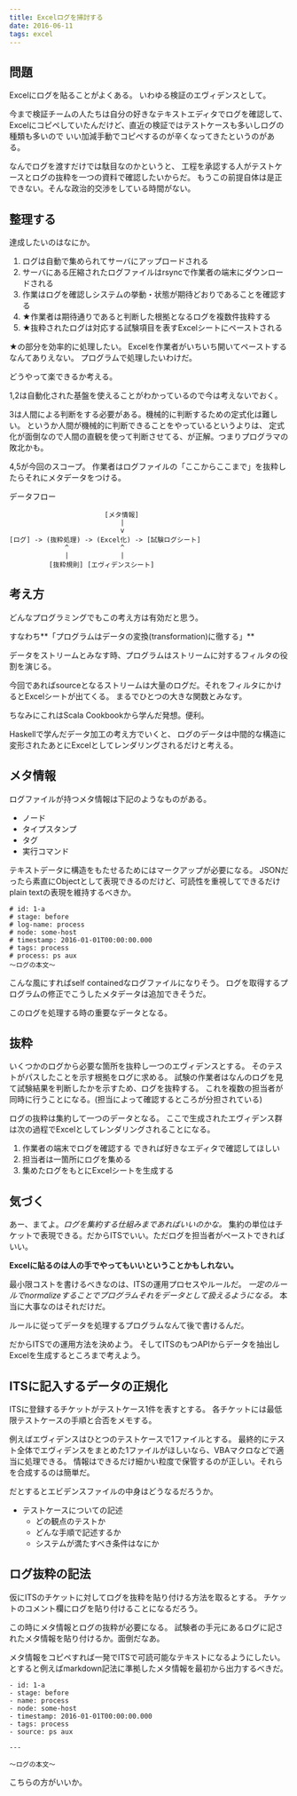 ```yaml
---
title: Excelログを掃討する
date: 2016-06-11
tags: excel
---
```


問題
----------------------

Excelにログを貼ることがよくある。
いわゆる検証のエヴィデンスとして。

今まで検証チームの人たちは自分の好きなテキストエディタでログを確認して、
Excelにコピペしていたんだけど、直近の検証ではテストケースも多いしログの種類も多いので
いい加減手動でコピペするのが辛くなってきたというのがある。

なんでログを渡すだけでは駄目なのかというと、
工程を承認する人がテストケースとログの抜粋を一つの資料で確認したいからだ。
もうこの前提自体は是正できない。そんな政治的交渉をしている時間がない。

整理する
------------

達成したいのはなにか。

1. ログは自動で集められてサーバにアップロードされる
2. サーバにある圧縮されたログファイルはrsyncで作業者の端末にダウンロードされる
3. 作業はログを確認しシステムの挙動・状態が期待どおりであることを確認する
4. ★作業者は期待通りであると判断した根拠となるログを複数件抜粋する
5. ★抜粋されたログは対応する試験項目を表すExcelシートにペーストされる

★の部分を効率的に処理したい。
Excelを作業者がいちいち開いてペーストするなんてありえない。
プログラムで処理したいわけだ。

どうやって楽できるか考える。

1,2は自動化された基盤を使えることがわかっているので今は考えないでおく。

3は人間による判断をする必要がある。機械的に判断するための定式化は難しい。
というか人間が機械的に判断できることをやっているというよりは、
定式化が面倒なので人間の直観を使って判断させてる、が正解。つまりプログラマの敗北かも。

4,5が今回のスコープ。
作業者はログファイルの「ここからここまで」を抜粋したらそれにメタデータをつける。

データフロー

```
                        [メタ情報]
                            |
                            v
[ログ] -> (抜粋処理) -> (Excel化) -> [試験ログシート]
              ^             ^
              |             |
          [抜粋規則] [エヴィデンスシート]
```

考え方
-------------

どんなプログラミングでもこの考え方は有効だと思う。

すなわち**「プログラムはデータの変換(transformation)に徹する」**

データをストリームとみなす時、プログラムはストリームに対するフィルタの役割を演じる。

今回であればsourceとなるストリームは大量のログだ。それをフィルタにかけるとExcelシートが出てくる。
まるでひとつの大きな関数とみなす。

ちなみにこれはScala Cookbookから学んだ発想。便利。

Haskellで学んだデータ加工の考え方でいくと、
ログのデータは中間的な構造に変形されたあとにExcelとしてレンダリングされるだけと考える。

メタ情報
---------

ログファイルが持つメタ情報は下記のようなものがある。

- ノード
- タイプスタンプ
- タグ
- 実行コマンド

テキストデータに構造をもたせるためにはマークアップが必要になる。
JSONだったら素直にObjectとして表現できるのだけど、可読性を重視してできるだけplain textの表現を維持するべきか。

```
# id: 1-a
# stage: before
# log-name: process
# node: some-host
# timestamp: 2016-01-01T00:00:00.000
# tags: process
# process: ps aux
〜ログの本文〜
```

こんな風にすればself containedなログファイルになりそう。
ログを取得するプログラムの修正でこうしたメタデータは追加できそうだ。

このログを処理する時の重要なデータとなる。

抜粋
----------

いくつかのログから必要な箇所を抜粋し一つのエヴィデンスとする。
そのテストがパスしたことを示す根拠をログに求める。
試験の作業者はなんのログを見て試験結果を判断したかを示すため、ログを抜粋する。
これを複数の担当者が同時に行うことになる。(担当によって確認するところが分担されている)

ログの抜粋は集約して一つのデータとなる。
ここで生成されたエヴィデンス群は次の過程でExcelとしてレンダリングされることになる。

1. 作業者の端末でログを確認する できれば好きなエディタで確認してほしい
2. 担当者は一箇所にログを集める
2. 集めたログをもとにExcelシートを生成する

気づく
------------

あー、まてよ。*ログを集約する仕組みまであればいいのかな。*
集約の単位はチケットで表現できる。だからITSでいい。ただログを担当者がペーストできればいい。

**Excelに貼るのは人の手でやってもいいということかもしれない。**

最小限コストを書けるべきなのは、ITSの運用プロセスやルールだ。
*一定のルールでnormalizeすることでプログラムそれをデータとして扱えるようになる。*
本当に大事なのはそれだけだ。

ルールに従ってデータを処理するプログラムなんて後で書けるんだ。

だからITSでの運用方法を決めよう。
そしてITSのもつAPIからデータを抽出しExcelを生成するところまで考えよう。

ITSに記入するデータの正規化
---------------

ITSに登録するチケットがテストケース1件を表すとする。
各チケットには最低限テストケースの手順と合否をメモする。

例えばエヴィデンスはひとつのテストケースで1ファイルとする。
最終的にテスト全体でエヴィデンスをまとめた1ファイルがほしいなら、VBAマクロなどで適当に処理できる。
情報はできるだけ細かい粒度で保管するのが正しい。それらを合成するのは簡単だ。

だとするとエビデンスファイルの中身はどうなるだろうか。

- テストケースについての記述
  - どの観点のテストか
  - どんな手順で記述するか
  - システムが満たすべき条件はなにか

ログ抜粋の記法
-----------------

仮にITSのチケットに対してログを抜粋を貼り付ける方法を取るとする。
チケットのコメント欄にログを貼り付けることになるだろう。

この時にメタ情報とログの抜粋が必要になる。
試験者の手元にあるログに記されたメタ情報を貼り付けるか。面倒だなあ。

メタ情報をコピペすれば一発でITSで可読可能なテキストになるようにしたい。
とすると例えばmarkdown記法に準拠したメタ情報を最初から出力するべきだ。

```
- id: 1-a
- stage: before
- name: process
- node: some-host
- timestamp: 2016-01-01T00:00:00.000
- tags: process
- source: ps aux

---

〜ログの本文〜
```

こちらの方がいいか。

